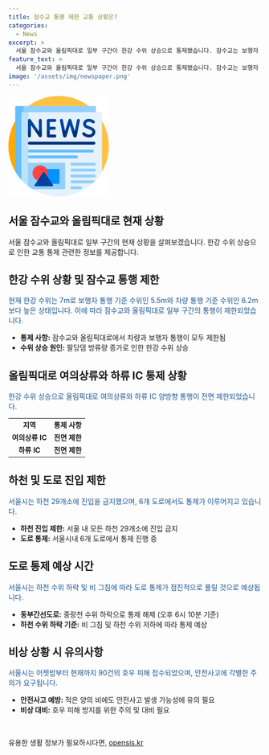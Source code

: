 ```yaml
---
title: 잠수교 통행 제한 교통 상황은?
categories:
  - News
excerpt: >
  서울 잠수교와 올림픽대로 일부 구간이 한강 수위 상승으로 통제됐습니다. 잠수교는 보행자 통행 기준을 넘어 7m로, 차량 통행 기준도 넘었습니다. 올림픽대로와 한강공원 출입구 등 여러 도로와 하천이 통제 중이며, 서울시는 모든 하천 진입을 금지했습니다. 비로 인한 피해도 발생 중이니 안전에 유의해야 합니다. (150자)
feature_text: >
  서울 잠수교와 올림픽대로 일부 구간이 한강 수위 상승으로 통제됐습니다. 잠수교는 보행자 통행 기준을 넘어 7m로, 차량 통행 기준도 넘었습니다. 올림픽대로와 한강공원 출입구 등 여러 도로와 하천이 통제 중이며, 서울시는 모든 하천 진입을 금지했습니다. 비로 인한 피해도 발생 중이니 안전에 유의해야 합니다. (150자)
image: '/assets/img/newspaper.png'
---
```


<p><img src="/assets/img/newspaper.png" alt="kimp 속보" /></p>

<h2>서울 잠수교와 올림픽대로 현재 상황</h2>

<p data-ke-size="size16">서울 잠수교와 올림픽대로 일부 구간의 현재 상황을 살펴보겠습니다. 한강 수위 상승으로 인한 교통 통제 관련한 정보를 제공합니다.</p>

<h2 data-ke-size="size26">한강 수위 상황 및 잠수교 통행 제한</h2>

<p><span style="color: #1a5490;">현재 한강 수위는 7m로 보행자 통행 기준 수위인 5.5m와 차량 통행 기준 수위인 6.2m보다 높은 상태입니다. 이에 따라 잠수교와 올림픽대로 일부 구간의 통행이 제한되었습니다.</span></p>

<ul>
<li><b>통제 사항:</b> 잠수교와 올림픽대로에서 차량과 보행자 통행이 모두 제한됨</li>
<li><b>수위 상승 원인:</b> 팔당댐 방류량 증가로 인한 한강 수위 상승</li>
</ul>

<h2 data-ke-size="size26">올림픽대로 여의상류와 하류 IC 통제 상황</h2>

<p><span style="color: #1a5490;">한강 수위 상승으로 올림픽대로 여의상류와 하류 IC 양방향 통행이 전면 제한되었습니다.</span></p>

<table>
<tbody>
<tr>
<td style="text-align: center; height: 17px;"><b>지역</b></td>
<td style="text-align: center; height: 17px;"><b>통제 사항</b></td>
</tr>
<tr>
<td style="text-align: center; height: 17px;"><b>여의상류 IC</b></td>
<td style="text-align: center; height: 17px;"><b>전면 제한</b></td>
</tr>
<tr>
<td style="text-align: center; height: 17px;"><b>하류 IC</b></td>
<td style="text-align: center; height: 17px;"><b>전면 제한</b></td>
</tr>
</tbody>
</table>

<h2 data-ke-size="size26">하천 및 도로 진입 제한</h2>

<p><span style="color: #1a5490;">서울시는 하천 29개소에 진입을 금지했으며, 6개 도로에서도 통제가 이루어지고 있습니다.</span></p>

<ul>
<li><b>하천 진입 제한:</b> 서울 내 모든 하천 29개소에 진입 금지</li>
<li><b>도로 통제:</b> 서울시내 6개 도로에서 통제 진행 중</li>
</ul>

<h2 data-ke-size="size26">도로 통제 예상 시간</h2>

<p><span style="color: #1a5490;">서울시는 하천 수위 하락 및 비 그침에 따라 도로 통제가 점진적으로 풀릴 것으로 예상됩니다.</span></p>

<ul>
<li><b>동부간선도로:</b> 중랑천 수위 하락으로 통제 해제 (오후 6시 10분 기준)</li>
<li><b>하천 수위 하락 기준:</b> 비 그침 및 하천 수위 저하에 따라 통제 예상</li>
</ul>

<h2 data-ke-size="size26">비상 상황 시 유의사항</h2>

<p><span style="color: #1a5490;">서울시는 어젯밤부터 현재까지 90건의 호우 피해 접수되었으며, 안전사고에 각별한 주의가 요구됩니다.</span></p>

<ul>
<li><b>안전사고 예방:</b> 적은 양의 비에도 안전사고 발생 가능성에 유의 필요</li>
<li><b>비상 대비:</b> 호우 피해 방지를 위한 주의 및 대비 필요</li>
</ul>

<p data-ke-size="size16">&nbsp;</p>
유용한 생활 정보가 필요하시다면, <a href="https://opensis.kr" rel="dofollow">opensis.kr</a>


